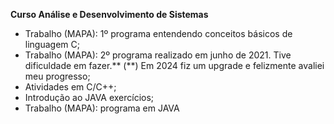 __Curso Análise e Desenvolvimento de Sistemas__

- Trabalho (MAPA): 1º programa
      entendendo conceitos básicos de linguagem C;
- Trabalho (MAPA): 2º programa
      realizado em junho de 2021. Tive dificuldade em fazer.** (\**) Em 2024 fiz um upgrade e felizmente avaliei meu progresso;
- Atividades em C/C++;
- Introdução ao JAVA exercícios;
- Trabalho (MAPA): programa em JAVA
